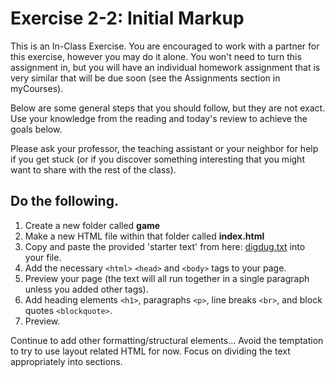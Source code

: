 # Exercise 2-2: Initial Markup 

This is an In-Class Exercise. You are encouraged to work with a partner for this exercise, however you may do it alone.  You won't need to turn this assignment in, but you will have an individual homework assignment that is very similar that will be due soon (see the Assignments section in myCourses).

Below are some general steps that you should follow, but they are not exact.  Use your knowledge from the reading and today's review to achieve the goals below.

Please ask your professor, the teaching assistant or your neighbor for help if you get stuck (or if you discover something interesting that you might want to share with the rest of the class).

## Do the following.
1. Create a new folder called **game**
2. Make a new HTML file within that folder called **index.html**
3. Copy and paste the provided 'starter text' from here: [digdug.txt](digdug.txt) into your file.
4. Add the necessary `<html>` `<head>` and `<body>` tags to your page.
5. Preview your page (the text will all run together in a single paragraph unless you added other tags).
6. Add heading elements `<h1>`, paragraphs `<p>`, line breaks `<br>`, and block quotes `<blockquote>`.
7. Preview.

Continue to add other formatting/structural elements... Avoid the temptation to try to use layout related HTML for now.  Focus on dividing the text appropriately into sections.
